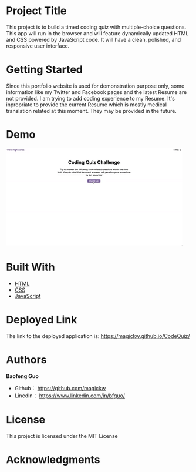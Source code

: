# Project Title
This project is to build a timed coding quiz with multiple-choice questions. This app will run in the browser and will feature dynamically updated HTML and CSS powered by JavaScript code. It will have a clean, polished, and responsive user interface. 

# Getting Started
Since this portfolio website is used for demonstration purpose only, some information like my Twitter and Facebook pages and the latest Resume are not provided. I am trying to add coding experience to my Resume. It's inpropriate to provide the current Resume which is mostly medical translation related at this moment. They may be provided in the future.

# Demo
<img src="assets\demo.gif" alt="screenshot" />


# Built With

* [HTML](https://developer.mozilla.org/en-US/docs/Web/HTML)
* [CSS](https://developer.mozilla.org/en-US/docs/Web/CSS)
* [JavaScript](https://developer.mozilla.org/en-US/docs/Web/javascript)


# Deployed Link

The link to the deployed application is: https://magickw.github.io/CodeQuiz/


# Authors

**Baofeng Guo**

- Github： https://github.com/magickw
- LinedIn： https://www.linkedin.com/in/bfguo/


# License
This project is licensed under the MIT License

# Acknowledgments

